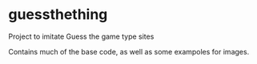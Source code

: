 # guessthething
Project to imitate Guess the game type sites

Contains much of the base code, as well as some exampoles for images.

